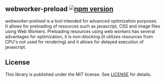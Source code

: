 ## webworker-preload [![npm version](https://badge.fury.io/js/webworker-preload.svg)](http://badge.fury.io/js/webworker-preload)

_webworker-preload_ is a tool intended for advanced optimization purposes. It allows for preloading of resources such as javascript, CSS and image files using Web Workers. Preloading resources using web workers has several advantages for optimization, it is non-blocking (it utilizes resources from CPU's not used for rendering) and it allows for delayed execution of javascript.

## License

This library is published under the MIT license. See [LICENSE](https://raw.githubusercontent.com/optimalisatie/webworker-preload/master/LICENSE) for details.
